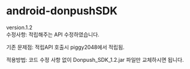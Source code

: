 # android-donpushSDK

   version.1.2   
  수정사항:    적립해주는 API  수정하였습니다.  
  
  기존 문제점: 적립API 호출시  piggy2048에서 적립됨.
  
  적용방법:  코드 수정 사항 없이 Donpush_SDK_1.2.jar 파일만 교체하시면 됩니다.
